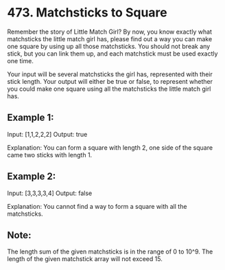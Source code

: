 # 473. Matchsticks to Square

Remember the story of Little Match Girl? By now, you know exactly what matchsticks the little match girl has, please find out a way you can make one square by using up all those matchsticks. You should not break any stick, but you can link them up, and each matchstick must be used exactly one time.

Your input will be several matchsticks the girl has, represented with their stick length. Your output will either be true or false, to represent whether you could make one square using all the matchsticks the little match girl has.

## Example 1:
Input: [1,1,2,2,2]
Output: true

Explanation: You can form a square with length 2, one side of the square came two sticks with length 1.
## Example 2:
Input: [3,3,3,3,4]
Output: false

Explanation: You cannot find a way to form a square with all the matchsticks.
## Note:
The length sum of the given matchsticks is in the range of 0 to 10^9.
The length of the given matchstick array will not exceed 15.

